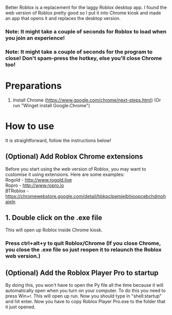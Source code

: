 Better Roblox is a replacement for the laggy Roblox desktop app. I found the web version of Roblox pretty good so I put it into Chrome kiosk and made an app that opens it and replaces the desktop version.
### Note: It might take a couple of seconds for Roblox to load when you join an experience!
### Note: It might take a couple of seconds for the program to close! Don't spam-press the hotkey, else you'll close Chrome too!

# Preparations
1. Install Chrome (https://www.google.com/chrome/next-steps.html)
   (Or run "Winget install Google.Chrome")
   
# How to use 
It is straightforward, follow the instructions below!

## (Optional) Add Roblox Chrome extensions
Before you start using the web version of Roblox, you may want to customise it using extensions. Here are some examples:  
Rogold - http://www.rogold.live                        
Ropro - http://www.ropro.io                        
BTRoblox - https://chromewebstore.google.com/detail/hbkpclpemjeibhioopcebchdmohaieln                             

## 1. Double click on the .exe file
This will open up Roblox inside Chrome kiosk.
### Press ctrl+alt+y to quit Roblox/Chrome (If you close Chrome, you close the .exe file so just reopen it to relaunch the Roblox web version.)

## (Optional) Add the Roblox Player Pro to startup
By doing this, you won't have to open the Py file all the time because it will automatically open when you turn on your computer.
To do this you need to press Win+r. This will open up run. Now you should type in "shell:startup" and hit enter. Now you have to copy Roblox Player Pro.exe to the folder that it just opened.



